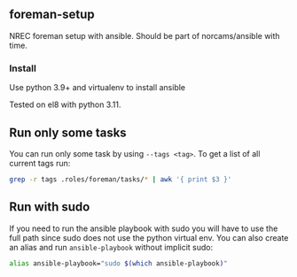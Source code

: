 ## foreman-setup

NREC foreman setup with ansible. Should be part of norcams/ansible with time.

### Install

Use python 3.9+ and virtualenv to install ansible

Tested on el8 with python 3.11.

## Run only some tasks

You can run only some task by using `--tags <tag>`. To get a list of all current tags run:

``` bash
grep -r tags .roles/foreman/tasks/* | awk '{ print $3 }'
```

## Run with sudo

If you need to run the ansible playbook with sudo you will have to use the full path
since sudo does not use the python virtual env. You can also create an alias and run
`ansible-playbook` without implicit sudo:

``` bash
alias ansible-playbook="sudo $(which ansible-playbook)"
```
